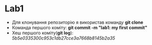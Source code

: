 # Lab1
- Для клонування репозиторію я використав команду **git clone**
- Команда першого коміту: **git commit -m "lab1: my first commit"**
- Хеш першого коміту(**git log**): *5b5e0335300c953c1db27cce3a7668b8145b2a35*
